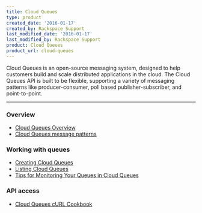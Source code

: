 ```yaml
---
title: Cloud Queues
type: product
created_date: '2016-01-17'
created_by: Rackspace Support
last_modified_date: '2016-01-17'
last_modified_by: Rackspace Support
product: Cloud Queues
product_url: cloud-queues
---
```


<p class="lead" markdown="1">Cloud Queues is an open-source messaging system, designed to help customers build and scale distributed applications in the cloud. The Cloud Queues API is built to be flexible, supporting a variety of messaging patterns like producer-consumer, poll based publisher-subscriber, and point-to-point.</p>

<hr />

###  Overview

- [Cloud Queues Overview](/how-to/cloud-queues-overview)
- [Cloud Queues message patterns](/how-to/cloud-queues-message-patterns)

###  Working with queues

- [Creating Cloud Queues](/how-to/creating-cloud-queues)
- [Listing Cloud Queues](/how-to/listing-cloud-queues)
- [Tips for Monitoring Your Queues in Cloud Queues](/how-to/tips-for-monitoring-your-queues-in-cloud-queues)

###  API access

- [Cloud Queues cURL Cookbook](/how-to/cloud-queues-curl-cookbook)
